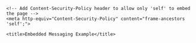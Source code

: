 
<head>
    <meta charset="UTF-8">
    <meta name="viewport" content="width=device-width, initial-scale=1.0">
    
    <!-- Add Content-Security-Policy header to allow only 'self' to embed the page -->
    <meta http-equiv="Content-Security-Policy" content="frame-ancestors 'self';">

    <title>Embedded Messaging Example</title>
</head>

<script type='text/javascript'>
    function initEmbeddedMessaging() {
        try {
            embeddedservice_bootstrap.settings.language = 'en_US'; // For example, enter 'en' or 'en-US'

            embeddedservice_bootstrap.init(
                '00D3K0000000oqM',
                'DELL_CONNECT_MIAW_VF',
                'https://dcsf--miawpoc1.sandbox.my.site.com/ESWDELLCONNECTMIAWVF1730786036962',
                {
                    scrt2URL: 'https://dcsf--miawpoc1.sandbox.my.salesforce-scrt.com'
                }
            );
        } catch (err) {
            console.error('Error loading Embedded Messaging: ', err);
        }
    };
</script>

<script type='text/javascript' src='https://dcsf--miawpoc1.sandbox.my.site.com/ESWDELLCONNECTMIAWVF1730786036962/assets/js/bootstrap.min.js' onload='initEmbeddedMessaging()'></script>


